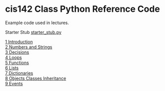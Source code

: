# cis142 Class Python Reference Code
 Example code used in lectures.

Starter Stub [starter_stub.py](starter_stub.py)

[1 Introduction](1_Introduction)  
[2 Numbers and Strings](2_Numbers_And_Strings)   
[3 Decisions](3_Decisions)  
[4 Loops](4_Loops)  
[5 Functions](5_Functions)  
[6 Lists](6_Lists)  
[7 Dictionaries](7_Dictionaries)  
[8 Objects Classes Inheritance](8_Objects_Classes_Inheritance)  
[9 Events](9_Events)
